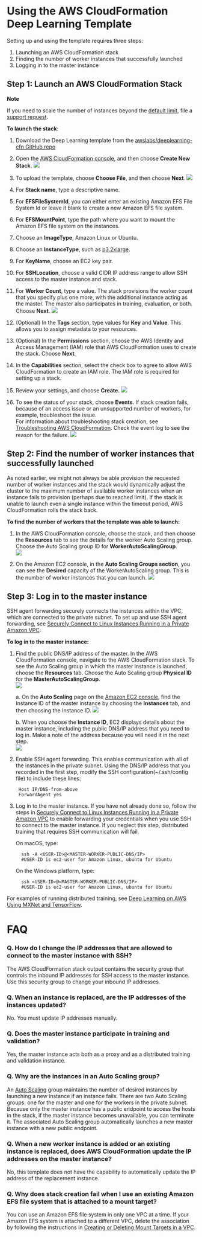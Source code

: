 # Using the AWS CloudFormation Deep Learning Template

Setting up and using the template requires three steps:

1. Launching an AWS CloudFormation stack
2. Finding the number of worker instances that successfully launched
3. Logging in to the master instance  

## Step 1: Launch an AWS CloudFormation Stack

**Note**  

If you need to scale the number of instances beyond the [default limit](https://aws.amazon.com/ec2/faqs/#How_many_instances_can_I_run_in_Amazon_EC2), file a [support request](https://aws.amazon.com/contact-us/ec2-request).

**To launch the stack**:

1. Download the Deep Learning template from the [awslabs/deeplearning-cfn GitHub repo](https://raw.githubusercontent.com/awslabs/deeplearning-cfn/master/cfn-template/deeplearning.template)

2. Open the [AWS CloudFormation console](https://console.aws.amazon.com/cloudformation), and then choose **Create New Stack**.
![](../images/Slide1.png)  

3. To upload the template, choose **Choose File**, and then choose **Next**.
![](../images/Slide2.png)  

4. For **Stack name**, type a descriptive name.

5. For **EFSFileSystemId**, you can either enter an existing Amazon EFS File System Id or leave it blank to create a new Amazon EFS file system.

6. For **EFSMountPoint**, type the path where you want to mount the Amazon EFS file system on the instances.  

7. Choose an **ImageType**, Amazon Linux or Ubuntu.

8. Choose an **InstanceType**, such as [p3.2xlarge](https://aws.amazon.com/ec2/instance-types/p3/).

9. For **KeyName**, choose an EC2 key pair.  

10. For **SSHLocation**, choose a valid CIDR IP address range to allow SSH access to the master instance and stack.  

11. For **Worker Count**, type a value. The stack provisions the worker count that you specify plus one more, with the additional instance acting as the master. The master also participates in training, evaluation, or both. Choose **Next**.
![](../images/Slide3.png)  

12. (Optional) In the **Tags** section, type values for **Key** and **Value**. This allows you to assign metadata to your resources.  
13.  (Optional) In the **Permissions** section, choose the AWS Identity and Access Management (IAM) role that AWS CloudFormation uses to create the stack. Choose **Next**.

14. In the **Capabilities** section, select the check box to agree to allow AWS CloudFormation to create an IAM role. The IAM role is required for setting up a stack.  


15. Review your settings, and choose **Create.**
![](../images/Slide5.png)  

16. To see the status of your stack, choose **Events**. If stack creation fails, because of an access issue or an unsupported number of workers, for example, troubleshoot the issue.  
For information about troubleshooting stack creation, see [Troubleshooting AWS CloudFormation](http://docs.aws.amazon.com/AWSCloudFormation/latest/UserGuide/troubleshooting.html). Check the event log to see the reason for the failure. 
![](../images/Slide6.png)  
  
## Step 2: Find the number of worker instances that successfully launched

As noted earlier, we might not always be able provision the requested number of worker instances and the stack would dynamically adjust the cluster to the maximum number of available worker instances when an instance fails to provision (perhaps due to reached limit). If the stack is unable to launch even a single instance within the timeout period, AWS CloudFormation  rolls the stack back.

**To find the number of workers that the template was able to launch:**

1. In the AWS CloudFormation console, choose the stack, and then choose the **Resources** tab to see the details for the worker Auto Scaling group. Choose the Auto Scaling group ID for **WorkerAutoScalingGroup**.  
![](../images/Slide7.png)  

2. On the Amazon EC2 console, in the **Auto Scaling Groups section**, you can see the **Desired** capacity of the WorkerAutoScaling group. This is the number of worker instances that you can launch.
![](../images/Slide8.png)  

## <a name="logintomaster"></a>Step 3: Log in to the master instance

SSH agent forwarding securely connects the instances within the VPC, which are connected to the private subnet. To set up and use SSH agent forwarding, see [Securely Connect to Linux Instances Running in a Private Amazon VPC](https://aws.amazon.com/blogs/security/securely-connect-to-linux-instances-running-in-a-private-amazon-vpc/).  

**To log in to the master instance:**

1. Find the public DNS/IP address of the master.  In the AWS CloudFormation console, navigate to the AWS CloudFormation  stack.  To see the Auto Scaling group in which the master instance is launched, choose the **Resources** tab. Choose the Auto Scaling group **Physical ID** for the **MasterAutoScalingGroup**.  
![](../images/Slide9.png)  


    a. On the **Auto Scaling** page on the [Amazon EC2 console](https://console.aws.amazon.com/ec2), find the Instance ID of the master instance by choosing the **Instances** tab, and then choosing the Instance ID.
![](../images/Slide10.png)  

    b. When you choose the **Instance ID**, EC2 displays details about the master instance, including the public DNS/IP address that you need to log in. Make a note of the address because you will need it in the next step.  
![](../images/Slide11.png)  

2. Enable SSH agent forwarding. This enables communication with all of the instances in the private subnet. Using the DNS/IP address that you recorded in the first step, modify the SSH configuration(~/.ssh/config file) to include these lines:

    	Host IP/DNS-from-above  
        ForwardAgent yes

3. Log in to the master instance. If you have not already done so, follow the steps in [Securely Connect to Linux Instances Running in a Private Amazon VPC](https://aws.amazon.com/blogs/security/securely-connect-to-linux-instances-running-in-a-private-amazon-vpc/) to enable forwarding your credentials when you use SSH to connect to the master instance. If you neglect this step, distributed training that requires SSH communication will fail.  

    On macOS, type:

         ssh -A <USER-ID>@<MASTER-WORKER-PUBLIC-DNS/IP>
         #USER-ID is ec2-user for Amazon Linux, ubuntu for Ubuntu

    On the Windows platform, type:

         ssh <USER-ID>@<MASTER-WORKER-PUBLIC-DNS/IP>
         #USER-ID is ec2-user for Amazon Linux, ubuntu for Ubuntu

For examples of running distributed training, see [Deep Learning on AWS Using MXNet and TensorFlow](../README.md).

# FAQ

### Q. How do I change the IP addresses that are allowed to connect to the master instance with SSH?
The AWS CloudFormation stack output contains the security group that controls the inbound IP addresses for SSH access to the master instance. Use this security group to change your inbound IP addresses.  

### Q. When an instance is replaced, are the IP addresses of the instances updated? 
No. You must update IP addresses manually.  

### Q. Does the master instance participate in training and validation?
Yes, the master instance acts both as a proxy and as a distributed training and validation instance.

### Q. Why are the instances in an Auto Scaling group? 
An [Auto Scaling](https://aws.amazon.com/autoscaling/) group maintains the number of desired instances by launching a new instance if an instance fails. There are two Auto Scaling groups: one for the master and one for the workers in the private subnet. Because only the master instance has a public endpoint to access the hosts in the stack, if the master instance becomes unavailable, you can terminate it. The associated Auto Scaling group automatically launches a new master instance with a new public endpoint. 

### Q. When a new worker instance is added or an existing instance is replaced, does AWS CloudFormation update the IP addresses on the master instance?
No, this template does not have the capability to automatically update the IP address of the replacement instance.

### Q. Why does stack creation fail when I use an existing Amazon EFS file system that is attached to a mount target?
You can use an Amazon EFS file system in only one VPC at a time. If your Amazon EFS system is attached to a different VPC, delete the association by following the instructions in [Creating or Deleting Mount Targets in a VPC](http://docs.aws.amazon.com/efs/latest/ug/manage-fs-access-create-delete-mount-targets.html).
